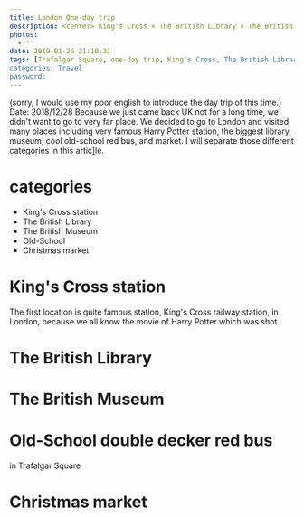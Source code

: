 ```yaml
---
title: London One-day trip
description: <center> King's Cross × The British Library × The British Museum × Old-School bus × Christmas market </center>
photos:
  - ''
date: 2019-01-26 21:10:31
tags: [Trafalgar Square, one-day trip, King's Cross, The British Library, The British Museum, Old-School bus, Christmas market, london eye]
categories: Travel
password:
---
```

(sorry, I would use my poor english to introduce the day trip of this time.)
Date: 2018/12/28
Because we just came back UK not for a long time, we didn't want to go to very far place. We decided to go to London and visited many places including very famous Harry Potter station, the biggest library, museum, cool old-school red bus, and market.
I will separate those different categories in this artic]le.

# categories
- King's Cross station
- The British Library
- The British Museum
- Old-School
- Christmas market

# King's Cross station
The first location is quite famous station, King's Cross railway station, in London, because we all know the movie of Harry Potter which was shot

# The British Library

# The British Museum

# Old-School double decker red bus
in Trafalgar Square

# Christmas market
